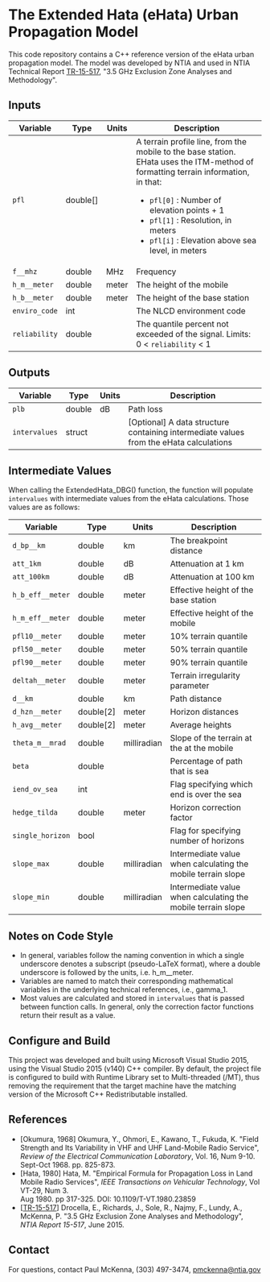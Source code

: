 # The Extended Hata (eHata) Urban Propagation Model #

This code repository contains a C++ reference version of the eHata 
urban propagation model.  The model was developed by NTIA and used in NTIA 
Technical Report [TR-15-517](https://www.its.bldrdoc.gov/publications/2805.aspx), 
"3.5 GHz Exclusion Zone Analyses and Methodology".

## Inputs ##

| Variable      | Type     | Units | Description |
|---------------|----------|-------|-------------|
| `pfl`         | double[] |       | A terrain profile line, from the mobile to the base station.  EHata uses the ITM-method of formatting terrain information, in that: <ul><li>`pfl[0]` : Number of elevation points + 1</li><li>`pfl[1]` : Resolution, in meters</li><li>`pfl[i]` : Elevation above sea level, in meters</li></ul> |
| `f__mhz`      | double   | MHz   | Frequency   |
| `h_m__meter`  | double   | meter | The height of the mobile |
| `h_b__meter`  | double   | meter | The height of the base station |
| `enviro_code` | int      |       | The NLCD environment code |
| `reliability` | double   |       | The quantile percent not exceeded of the signal.  Limits: 0 < `reliability` < 1  |

## Outputs ##

| Variable      | Type   | Units | Description |
|---------------|--------|-------|-------------|
| `plb`         | double | dB    | Path loss   |
| `intervalues` | struct |       | [Optional] A data structure containing intermediate values from the eHata calculations |

## Intermediate Values ##

When calling the ExtendedHata_DBG() function, the function will populate `intervalues` with intermediate values from the eHata 
calculations.  Those values are as follows:

| Variable         | Type      | Units       | Description |
|------------------|-----------|-------------|-------------|
| `d_bp__km`       | double    | km          | The breakpoint distance |
| `att_1km`        | double    | dB          | Attenuation at 1 km |
| `att_100km`      | double    | dB          | Attenuation at 100 km |
| `h_b_eff__meter` | double    | meter       | Effective height of the base station |
| `h_m_eff__meter` | double    | meter       | Effective height of the mobile |
| `pfl10__meter`   | double    | meter       | 10% terrain quantile |
| `pfl50__meter`   | double    | meter       | 50% terrain quantile |
| `pfl90__meter`   | double    | meter       | 90% terrain quantile |
| `deltah__meter`  | double    | meter       | Terrain irregularity parameter |
| `d__km`          | double    | km          | Path distance |
| `d_hzn__meter`   | double[2] | meter       | Horizon distances |
| `h_avg__meter`   | double[2] | meter       | Average heights |
| `theta_m__mrad`  | double    | milliradian | Slope of the terrain at the at the mobile |
| `beta`           | double    |             | Percentage of path that is sea |
| `iend_ov_sea`    | int       |             | Flag specifying which end is over the sea |
| `hedge_tilda`    | double    | meter       | Horizon correction factor |
| `single_horizon` | bool      |             | Flag for specifying number of horizons |
| `slope_max`      | double    | milliradian | Intermediate value when calculating the mobile terrain slope |
| `slope_min`      | double    | milliradian | Intermediate value when calculating the mobile terrain slope |

## Notes on Code Style ##

* In general, variables follow the naming convention in which a single underscore
denotes a subscript (pseudo-LaTeX format), where a double underscore is followed
by the units, i.e. h_m__meter.
* Variables are named to match their corresponding mathematical variables 
in the underlying technical references, i.e., gamma_1.
* Most values are calculated and stored in `intervalues`
that is passed between function calls.  In general, only the correction factor
functions return their result as a value.

## Configure and Build ##

This project was developed and built using Microsoft Visual Studio
2015, using the Visual Studio 2015 (v140) C++ compiler.  By default, the
project file is configured to build with Runtime Library set to 
Multi-threaded (/MT), thus removing the requirement that the target machine
have the matching version of the Microsoft C++ Redistributable installed.

## References ##

* [Okumura, 1968] Okumura, Y., Ohmori, E., Kawano, T., Fukuda, K.  "Field Strength 
and Its Variability in VHF and UHF Land-Mobile Radio Service", 
_Review of the Electrical Communication Laboratory_, Vol. 16, Num 9-10. 
Sept-Oct 1968. pp. 825-873.
* [Hata, 1980] Hata, M. "Empirical Formula for Propagation Loss in Land Mobile 
Radio Services", _IEEE Transactions on Vehicular Technology_, Vol VT-29, Num 3.  
Aug 1980.  pp 317-325.  DOI: 10.1109/T-VT.1980.23859
* [[TR-15-517](https://www.its.bldrdoc.gov/publications/2805.aspx)] Drocella, 
E., Richards, J., Sole, R., Najmy, F., Lundy, A., McKenna, P. "3.5 
GHz Exclusion Zone Analyses and Methodology", _NTIA Report 15-517_, June 2015.

## Contact ##
For questions, contact Paul McKenna, (303) 497-3474, pmckenna@ntia.gov
